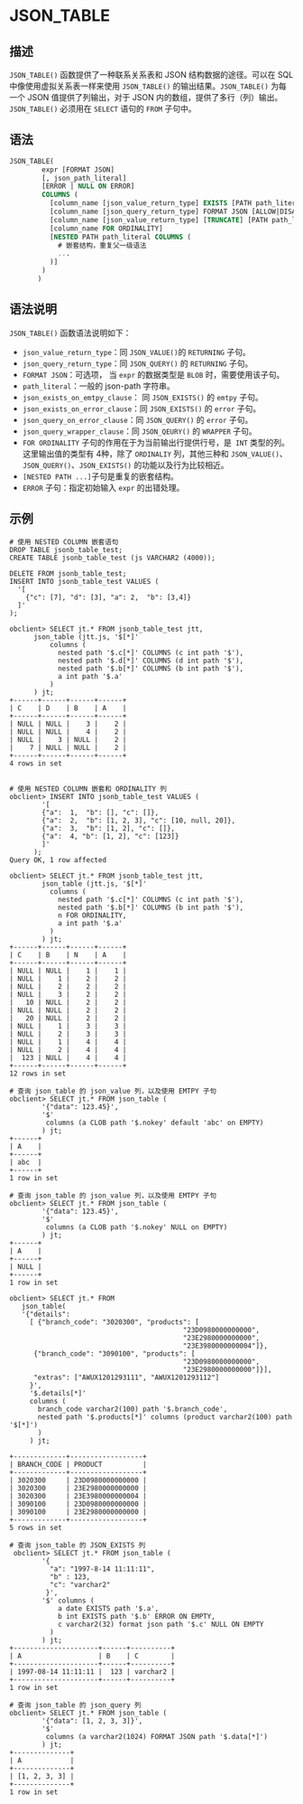 # JSON_TABLE

## 描述

`JSON_TABLE()` 函数提供了一种联系关系表和 JSON 结构数据的途径。可以在 SQL 中像使用虚拟关系表一样来使用 `JSON_TABLE()` 的输出结果。`JSON_TABLE()` 为每一个 JSON 值提供了列输出，对于 JSON 内的数组，提供了多行（列）输出。
`JSON_TABLE()` 必须用在 `SELECT` 语句的 `FROM` 子句中。

## 语法

```sql
JSON_TABLE(
        expr [FORMAT JSON]
        [, json_path_literal]
        [ERROR | NULL ON ERROR]
        COLUMNS (
          [column_name [json_value_return_type] EXISTS [PATH path_literal] [json_exists_on_error_clause] [json_exists_on_emtpy_clause]]
          [column_name [json_query_return_type] FORMAT JSON [ALLOW|DISALLOW SCALARS] [json_query_wrapper_clause] [PATH path_literal] [json_query_on_error_clause]]
          [column_name [json_value_return_type] [TRUNCATE] [PATH path_literal] [json_exists_on_error_clause] [json_exists_on_emtpy_clause]]
          [column_name FOR ORDINALITY]
          [NESTED PATH path_literal COLUMNS (
            # 嵌套结构，重复父一级语法
            ... 
          )]
        )
       )
```

## 语法说明

`JSON_TABLE()` 函数语法说明如下：

- `json_value_return_type`：同 `JSON_VALUE()`的 `RETURNING` 子句。
- `json_query_return_type`：同 `JSON_QUERY()` 的 `RETURNING` 子句。
- `FORMAT JSON`：可选项， 当 `expr` 的数据类型是 `BLOB` 时，需要使用该子句。
- `path_literal`：一般的 json-path 字符串。
- `json_exists_on_emtpy_clause`： 同 `JSON_EXISTS()` 的 `emtpy` 子句。
- `json_exists_on_error_clause`：同 `JSON_EXISTS()` 的 `error` 子句。
- `json_query_on_error_clause`：同 `JSON_QUERY()` 的 `error` 子句。
- `json_query_wrapper_clause`：同 `JSON_QEURY()` 的 `WRAPPER` 子句。
- `FOR ORDINALITY` 子句的作用在于为当前输出行提供行号，是` INT` 类型的列。这里输出值的类型有 4种，除了 `ORDINALIY` 列，其他三种和 `JSON_VALUE()`、`JSON_QUERY()`、`JSON_EXISTS()` 的功能以及行为比较相近。
- `[NESTED PATH ...]`子句是重复的嵌套结构。
- `ERROR` 子句：指定初始输入 `expr` 的出错处理。

## 示例

```shell
# 使用 NESTED COLUMN 嵌套语句
DROP TABLE jsonb_table_test;
CREATE TABLE jsonb_table_test (js VARCHAR2 (4000));

DELETE FROM jsonb_table_test;
INSERT INTO jsonb_table_test VALUES (
  '[
  	{"c": [7], "d": [3], "a": 2,  "b": [3,4]}
  ]'
);

obclient> SELECT jt.* FROM jsonb_table_test jtt,
      json_table (jtt.js, '$[*]'
          columns (
            nested path '$.c[*]' COLUMNS (c int path '$'),
            nested path '$.d[*]' COLUMNS (d int path '$'),
            nested path '$.b[*]' COLUMNS (b int path '$'),
            a int path '$.a'
          )
      ) jt;
+------+------+------+------+
| C    | D    | B    | A    |
+------+------+------+------+
| NULL | NULL |    3 |    2 |
| NULL | NULL |    4 |    2 |
| NULL |    3 | NULL |    2 |
|    7 | NULL | NULL |    2 |
+------+------+------+------+
4 rows in set 


# 使用 NESTED COLUMN 嵌套和 ORDINALITY 列
obclient> INSERT INTO jsonb_table_test VALUES (
        '[
        {"a":  1,  "b": [], "c": []},
        {"a":  2,  "b": [1, 2, 3], "c": [10, null, 20]},
        {"a":  3,  "b": [1, 2], "c": []},
        {"a":  4, "b": [1, 2], "c": [123]}
        ]'
      );
Query OK, 1 row affected

obclient> SELECT jt.* FROM jsonb_table_test jtt,
        json_table (jtt.js, '$[*]'
          columns (
            nested path '$.c[*]' COLUMNS (c int path '$'),
            nested path '$.b[*]' COLUMNS (b int path '$'),
            n FOR ORDINALITY,
            a int path '$.a'
          )
        ) jt;
+------+------+------+------+
| C    | B    | N    | A    |
+------+------+------+------+
| NULL | NULL |    1 |    1 |
| NULL |    1 |    2 |    2 |
| NULL |    2 |    2 |    2 |
| NULL |    3 |    2 |    2 |
|   10 | NULL |    2 |    2 |
| NULL | NULL |    2 |    2 |
|   20 | NULL |    2 |    2 |
| NULL |    1 |    3 |    3 |
| NULL |    2 |    3 |    3 |
| NULL |    1 |    4 |    4 |
| NULL |    2 |    4 |    4 |
|  123 | NULL |    4 |    4 |
+------+------+------+------+
12 rows in set 

# 查询 json_table 的 json_value 列，以及使用 EMTPY 子句
obclient> SELECT jt.* FROM json_table (
        '{"data": 123.45}',
        '$'
         columns (a CLOB path '$.nokey' default 'abc' on EMPTY)
        ) jt;
+------+
| A    |
+------+
| abc  |
+------+
1 row in set

# 查询 json_table 的 json_value 列，以及使用 EMTPY 子句
obclient> SELECT jt.* FROM json_table (
        '{"data": 123.45}',
        '$'
         columns (a CLOB path '$.nokey' NULL on EMPTY)
        ) jt;
+------+
| A    |
+------+
| NULL |
+------+
1 row in set

obclient> SELECT jt.* FROM 
   json_table(
   '{"details": 
     [ {"branch_code": "3020300", "products": [
                                           "23D0980000000000",
                                           "23E2980000000000",
                                           "23E3980000000004"]}, 
      {"branch_code": "3090100", "products": [
                                           "23D0980000000000",
                                           "23E2980000000000"]}],
      "extras": ["AWUX1201293111", "AWUX1201293112"]
     }',
     '$.details[*]'
     columns (
       branch_code varchar2(100) path '$.branch_code',
       nested path '$.products[*]' columns (product varchar2(100) path '$[*]')
       )
     ) jt;
  
+-------------+------------------+
| BRANCH_CODE | PRODUCT          |
+-------------+------------------+
| 3020300     | 23D0980000000000 |
| 3020300     | 23E2980000000000 |
| 3020300     | 23E3980000000004 |
| 3090100     | 23D0980000000000 |
| 3090100     | 23E2980000000000 |
+-------------+------------------+
5 rows in set

# 查询 json_table 的 JSON_EXISTS 列
 obclient> SELECT jt.* FROM json_table (
        '{
          "a": "1997-8-14 11:11:11",
          "b" : 123,
          "c": "varchar2"
         }',
        '$' columns (
            a date EXISTS path '$.a',
            b int EXISTS path '$.b' ERROR ON EMPTY,
            c varchar2(32) format json path '$.c' NULL ON EMPTY
          )
        ) jt;
+---------------------+------+----------+
| A                   | B    | C        |
+---------------------+------+----------+
| 1997-08-14 11:11:11 |  123 | varchar2 |
+---------------------+------+----------+
1 row in set 

# 查询 json_table 的 json_query 列
obclient> SELECT jt.* FROM json_table (
        '{"data": [1, 2, 3, 3]}',
        '$'
         columns (a varchar2(1024) FORMAT JSON path '$.data[*]')
        ) jt;
+--------------+
| A            |
+--------------+
| [1, 2, 3, 3] |
+--------------+
1 row in set
```
